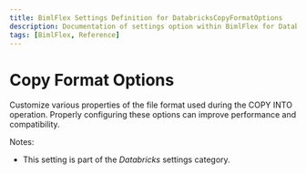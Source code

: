 ```yaml
---
title: BimlFlex Settings Definition for DatabricksCopyFormatOptions
description: Documentation of settings option within BimlFlex for DatabricksCopyFormatOptions
tags: [BimlFlex, Reference]
---
```


# Copy Format Options

Customize various properties of the file format used during the COPY INTO operation. Properly configuring these options can improve performance and compatibility.

Notes:

* This setting is part of the *Databricks* settings category.

